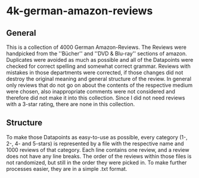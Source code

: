 # 4k-german-amazon-reviews
## General
This is a collection of 4000 German Amazon-Reviews.
The Reviews were handpicked from the ''Bücher'' and ''DVD & Blu-ray'' sections of amazon. Duplicates were avoided as much as possible and all of the Datapoints were checked for correct spelling and somewhat correct grammar. Reviews with mistakes in those departments were corrected, if those changes did not destroy the original meaning and general structure of the review.
In general only reviews that do not go on about the contents of the respective medium were chosen, also inappropriate comments were not considered and therefore did not make it into this collection.
Since I did not need reviews with a 3-star rating, there are none in this collection.

##  Structure
To make those Datapoints as easy-to-use as possible, every category (1-, 2-, 4- and 5-stars) is represented by a file with the respective name and 1000 reviews of that category. Each line contains one review, and a review does not have any line breaks.
The order of the reviews within those files is not randomized, but still in the order they were picked in.
To make further processes easier, they are in a simple .txt format.
